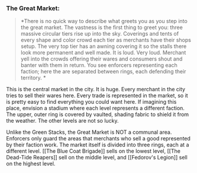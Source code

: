 ### The Great Market:
>*There is no quick way to describe what greets you as you step into the great market. The vastness is the first thing to greet you: three massive circular tiers rise up into the sky. Coverings and tents of every shape and color crowd each tier as merchants have their shops setup. The very top tier has an awning covering it so the stalls there look more permanent and well made. It is loud. Very loud. Merchant yell into the crowds offering their wares and consumers shout and banter with them in return. You see enforcers representing each faction; here the are separated between rings, each defending their territory. *

This is the central market in the city. It is huge. Every merchant in the city tries to sell their wares here. Every trade is represented in the market, so it is pretty easy to find everything you could want here. If imagining this place, envision a stadium where each level represents a different faction. The upper, outer ring is covered by vaulted, shading fabric to shield it from the weather. The other levels are not so lucky. 

Unlike the Green Stacks, the Great Market is NOT a communal area. Enforcers only guard the areas that merchants who sell a good represented by their faction work. The market itself is divided into three rings, each at a different level. [[The Blue Coat Brigade]] sells on the lowest level, [[The Dead-Tide Reapers]] sell on the middle level, and [[Fedorov's Legion]] sell on the highest level. 